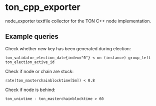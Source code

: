 # ton_cpp_exporter

node_exporter textfile collector for the TON C++ node implementation.

## Example queries

Check whether new key has been generated during election:

    ton_validator_election_date{index="0"} < on (instance) group_left ton_election_active_id
    
Check if node or chain are stuck:

    rate(ton_masterchainblocktime[5m]) < 0.8
    
Check if node is behind:

    ton_unixtime - ton_masterchainblocktime > 60

